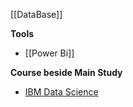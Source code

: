 

[[DataBase]]



**Tools**
+ [[Power Bi]]


**Course beside Main Study**
+ [IBM Data Science](https://www.coursera.org/professional-certificates/ibm-data-science)


